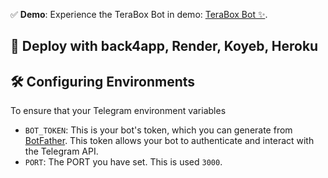 ✅ **Demo**: Experience the TeraBox Bot in demo: [TeraBox Bot ✨](https://t.me/Opleech_WD).

## 🚀 Deploy with back4app, Render, Koyeb, Heroku


## 🛠 Configuring Environments

To ensure that your Telegram environment variables

- `BOT_TOKEN`: This is your bot's token, which you can generate from [BotFather](https://t.me/BotFather). This token allows your bot to authenticate and interact with the Telegram API.
- `PORT`: The PORT you have set. This is used `3000`.

